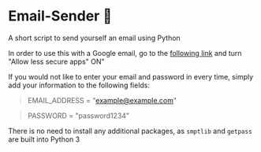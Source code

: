 # Email-Sender :email:
A short script to send yourself an email using Python

In order to use this with a Google email, go to the [following link](https://myaccount.google.com/lesssecureapps) and turn "Allow less secure apps" ON"

If you would not like to enter your email and password in every time, simply add your information to the following fields:

>EMAIL_ADDRESS = "example@example.com"

>PASSWORD = "password1234"

There is no need to install any additional packages, as `smptlib` and `getpass` are built into Python 3
